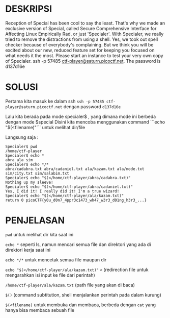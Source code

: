 # DESKRIPSI

Reception of Special has been cool to say the least. That's why we made an exclusive version of Special, called Secure Comprehensive Interface for Affecting Linux Empirically Rad, or just 'Specialer'. With Specialer, we really tried to remove the distractions from using a shell. Yes, we took out spell checker because of everybody's complaining. But we think you will be excited about our new, reduced feature set for keeping you focused on what needs it the most. Please start an instance to test your very own copy of Specialer.
ssh -p 57485 ctf-player@saturn.picoctf.net. The password is d137d16e

# SOLUSI

Pertama kita masuk ke dalam ssh ```ssh -p 57485 ctf-player@saturn.picoctf.net``` dengan password ```d137d16e```

Lalu kita berada pada mode specialer$ , yang dimana mode ini berbeda dengan mode $special
Disini kita mencoba  menggunakan command ```echo "$(<filename)"``` untuk melihat dir/file

Langsung saja : 
```
Specialer$ pwd
/home/ctf-player
Specialer$ echo *
abra ala sim
Specialer$ echo */* 
abra/cadabra.txt abra/cadaniel.txt ala/kazam.txt ala/mode.txt sim/city.txt sim/salabim.txt
Specialer$ echo "$(</home/ctf-player/abra/cadabra.txt)"
Nothing up my sleeve!
Specialer$ echo "$(</home/ctf-player/abra/cadaniel.txt)"
Yes, I did it! I really did it! I'm a true wizard!
Specialer$ echo "$(</home/ctf-player/ala/kazam.txt)"
return 0 picoCTF{y0u_d0n7_4ppr3c1473_wh47_w3r3_d01ng_h3r3_...}
```

# PENJELASAN 

```pwd``` untuk melihat dir kita saat ini

```echo *``` seperti ls, namun mencari semua file dan direktori yang ada di direktori kerja saat ini

```echo */*``` untuk mencetak semua file maupun dir

```echo "$(</home/ctf-player/ala/kazam.txt)"``` ```<``` (redirection file untuk mengarahkan isi input ke file dari perintah)

```/home/ctf-player/ala/kazam.txt``` (path file yang akan di baca)

```$()``` (command subtitution, shell menjalankan perintah pada dalam kurung)

```$(<filename)``` untuk membuka dan membaca, berbeda dengan ```cat``` yang hanya bisa membaca sebuah file

